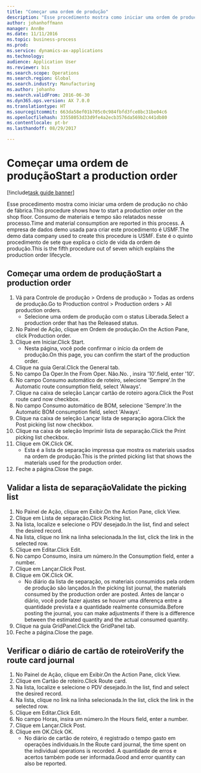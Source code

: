 ```yaml
--- 
title: "Começar uma ordem de produção"
description: "Esse procedimento mostra como iniciar uma ordem de produção no chão de fábrica."
author: johanhoffmann
manager: AnnBe
ms.date: 11/11/2016
ms.topic: business-process
ms.prod: 
ms.service: dynamics-ax-applications
ms.technology: 
audience: Application User
ms.reviewer: bis
ms.search.scope: Operations
ms.search.region: Global
ms.search.industry: Manufacturing
ms.author: johanho
ms.search.validFrom: 2016-06-30
ms.dyn365.ops.version: AX 7.0.0
ms.translationtype: HT
ms.sourcegitcommit: 663da58ef01b705c0c984fbfd3fce8bc31be04c6
ms.openlocfilehash: 33558053d33d9fe4a2ecb3576da569b2c441db80
ms.contentlocale: pt-br
ms.lasthandoff: 08/29/2017

---
```

# <a name="start-a-production-order"></a><span data-ttu-id="1ad34-103">Começar uma ordem de produção</span><span class="sxs-lookup"><span data-stu-id="1ad34-103">Start a production order</span></span>

[!include[task guide banner](../../includes/task-guide-banner.md)]

<span data-ttu-id="1ad34-104">Esse procedimento mostra como iniciar uma ordem de produção no chão de fábrica.</span><span class="sxs-lookup"><span data-stu-id="1ad34-104">This procedure shows how to start a production order on the shop floor.</span></span> <span data-ttu-id="1ad34-105">Consumo de materiais e tempo são relatados nesse processo.</span><span class="sxs-lookup"><span data-stu-id="1ad34-105">Time and material consumption are reported in this process.</span></span> <span data-ttu-id="1ad34-106">A empresa de dados demo usada para criar este procedimento é USMF.</span><span class="sxs-lookup"><span data-stu-id="1ad34-106">The demo data company used to create this procedure is USMF.</span></span> <span data-ttu-id="1ad34-107">Este é o quinto procedimento de sete que explica o ciclo de vida da ordem de produção.</span><span class="sxs-lookup"><span data-stu-id="1ad34-107">This is the fifth procedure out of seven which explains the production order lifecycle.</span></span>


## <a name="start-a-production-order"></a><span data-ttu-id="1ad34-108">Começar uma ordem de produção</span><span class="sxs-lookup"><span data-stu-id="1ad34-108">Start a production order</span></span>
1. <span data-ttu-id="1ad34-109">Vá para Controle de produção > Ordens de produção > Todas as ordens de produção.</span><span class="sxs-lookup"><span data-stu-id="1ad34-109">Go to Production control > Production orders > All production orders.</span></span>
    * <span data-ttu-id="1ad34-110">Selecione uma ordem de produção com o status Liberada.</span><span class="sxs-lookup"><span data-stu-id="1ad34-110">Select a production order that has the Released status.</span></span>  
2. <span data-ttu-id="1ad34-111">No Painel de Ação, clique em Ordem de produção.</span><span class="sxs-lookup"><span data-stu-id="1ad34-111">On the Action Pane, click Production order.</span></span>
3. <span data-ttu-id="1ad34-112">Clique em Iniciar.</span><span class="sxs-lookup"><span data-stu-id="1ad34-112">Click Start.</span></span>
    * <span data-ttu-id="1ad34-113">Nesta página, você pode confirmar o início da ordem de produção.</span><span class="sxs-lookup"><span data-stu-id="1ad34-113">On this page, you can confirm the start of the production order.</span></span>  
4. <span data-ttu-id="1ad34-114">Clique na guia Geral.</span><span class="sxs-lookup"><span data-stu-id="1ad34-114">Click the General tab.</span></span>
5. <span data-ttu-id="1ad34-115">No campo Da Oper.</span><span class="sxs-lookup"><span data-stu-id="1ad34-115">In the From Oper.</span></span> <span data-ttu-id="1ad34-116">Não.</span><span class="sxs-lookup"><span data-stu-id="1ad34-116">No.</span></span> <span data-ttu-id="1ad34-117">, insira '10'.</span><span class="sxs-lookup"><span data-stu-id="1ad34-117">field, enter '10'.</span></span>
6. <span data-ttu-id="1ad34-118">No campo Consumo automático de roteiro, selecione 'Sempre'.</span><span class="sxs-lookup"><span data-stu-id="1ad34-118">In the Automatic route consumption field, select 'Always'.</span></span>
7. <span data-ttu-id="1ad34-119">Clique na caixa de seleção Lançar cartão de roteiro agora.</span><span class="sxs-lookup"><span data-stu-id="1ad34-119">Click the Post route card now checkbox.</span></span>
8. <span data-ttu-id="1ad34-120">No campo Consumo automático de BOM, selecione 'Sempre'.</span><span class="sxs-lookup"><span data-stu-id="1ad34-120">In the Automatic BOM consumption field, select 'Always'.</span></span>
9. <span data-ttu-id="1ad34-121">Clique na caixa de seleção Lançar lista de separação agora.</span><span class="sxs-lookup"><span data-stu-id="1ad34-121">Click the Post picking list now checkbox.</span></span>
10. <span data-ttu-id="1ad34-122">Clique na caixa de seleção Imprimir lista de separação.</span><span class="sxs-lookup"><span data-stu-id="1ad34-122">Click the Print picking list checkbox.</span></span>
11. <span data-ttu-id="1ad34-123">Clique em OK.</span><span class="sxs-lookup"><span data-stu-id="1ad34-123">Click OK.</span></span>
    * <span data-ttu-id="1ad34-124">Esta é a lista de separação impressa que mostra os materiais usados na ordem de produção.</span><span class="sxs-lookup"><span data-stu-id="1ad34-124">This is the printed picking list that shows the materials used for the production order.</span></span>  
12. <span data-ttu-id="1ad34-125">Feche a página.</span><span class="sxs-lookup"><span data-stu-id="1ad34-125">Close the page.</span></span>

## <a name="validate-the-picking-list"></a><span data-ttu-id="1ad34-126">Validar a lista de separação</span><span class="sxs-lookup"><span data-stu-id="1ad34-126">Validate the picking list</span></span>
1. <span data-ttu-id="1ad34-127">No Painel de Ação, clique em Exibir.</span><span class="sxs-lookup"><span data-stu-id="1ad34-127">On the Action Pane, click View.</span></span>
2. <span data-ttu-id="1ad34-128">Clique em Lista de separação.</span><span class="sxs-lookup"><span data-stu-id="1ad34-128">Click Picking list.</span></span>
3. <span data-ttu-id="1ad34-129">Na lista, localize e selecione o PDV desejado.</span><span class="sxs-lookup"><span data-stu-id="1ad34-129">In the list, find and select the desired record.</span></span>
4. <span data-ttu-id="1ad34-130">Na lista, clique no link na linha selecionada.</span><span class="sxs-lookup"><span data-stu-id="1ad34-130">In the list, click the link in the selected row.</span></span>
5. <span data-ttu-id="1ad34-131">Clique em Editar.</span><span class="sxs-lookup"><span data-stu-id="1ad34-131">Click Edit.</span></span>
6. <span data-ttu-id="1ad34-132">No campo Consumo, insira um número.</span><span class="sxs-lookup"><span data-stu-id="1ad34-132">In the Consumption field, enter a number.</span></span>
7. <span data-ttu-id="1ad34-133">Clique em Lançar.</span><span class="sxs-lookup"><span data-stu-id="1ad34-133">Click Post.</span></span>
8. <span data-ttu-id="1ad34-134">Clique em OK.</span><span class="sxs-lookup"><span data-stu-id="1ad34-134">Click OK.</span></span>
    * <span data-ttu-id="1ad34-135">No diário da lista de separação, os materiais consumidos pela ordem de produção são lançados.</span><span class="sxs-lookup"><span data-stu-id="1ad34-135">In the picking list journal, the materials consumed by the production order are posted.</span></span> <span data-ttu-id="1ad34-136">Antes de lançar o diário, você pode fazer ajustes se houver uma diferença entre a quantidade prevista e a quantidade realmente consumida.</span><span class="sxs-lookup"><span data-stu-id="1ad34-136">Before posting the journal, you can make adjustments if there is a difference between the estimated quantity and the actual consumed quantity.</span></span>  
9. <span data-ttu-id="1ad34-137">Clique na guia GridPanel.</span><span class="sxs-lookup"><span data-stu-id="1ad34-137">Click the GridPanel tab.</span></span>
10. <span data-ttu-id="1ad34-138">Feche a página.</span><span class="sxs-lookup"><span data-stu-id="1ad34-138">Close the page.</span></span>

## <a name="verify-the-route-card-journal"></a><span data-ttu-id="1ad34-139">Verificar o diário de cartão de roteiro</span><span class="sxs-lookup"><span data-stu-id="1ad34-139">Verify the route card journal</span></span>
1. <span data-ttu-id="1ad34-140">No Painel de Ação, clique em Exibir.</span><span class="sxs-lookup"><span data-stu-id="1ad34-140">On the Action Pane, click View.</span></span>
2. <span data-ttu-id="1ad34-141">Clique em Cartão de roteiro.</span><span class="sxs-lookup"><span data-stu-id="1ad34-141">Click Route card.</span></span>
3. <span data-ttu-id="1ad34-142">Na lista, localize e selecione o PDV desejado.</span><span class="sxs-lookup"><span data-stu-id="1ad34-142">In the list, find and select the desired record.</span></span>
4. <span data-ttu-id="1ad34-143">Na lista, clique no link na linha selecionada.</span><span class="sxs-lookup"><span data-stu-id="1ad34-143">In the list, click the link in the selected row.</span></span>
5. <span data-ttu-id="1ad34-144">Clique em Editar.</span><span class="sxs-lookup"><span data-stu-id="1ad34-144">Click Edit.</span></span>
6. <span data-ttu-id="1ad34-145">No campo Horas, insira um número.</span><span class="sxs-lookup"><span data-stu-id="1ad34-145">In the Hours field, enter a number.</span></span>
7. <span data-ttu-id="1ad34-146">Clique em Lançar.</span><span class="sxs-lookup"><span data-stu-id="1ad34-146">Click Post.</span></span>
8. <span data-ttu-id="1ad34-147">Clique em OK.</span><span class="sxs-lookup"><span data-stu-id="1ad34-147">Click OK.</span></span>
    * <span data-ttu-id="1ad34-148">No diário de cartão de roteiro, é registrado o tempo gasto em operações individuais.</span><span class="sxs-lookup"><span data-stu-id="1ad34-148">In the Route card journal, the time spent on the individual operations is recorded.</span></span> <span data-ttu-id="1ad34-149">A quantidade de erros e acertos também pode ser informada.</span><span class="sxs-lookup"><span data-stu-id="1ad34-149">Good and error quantity can also be reported.</span></span>  


